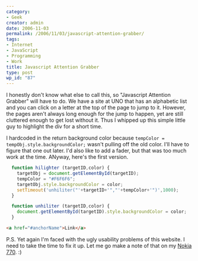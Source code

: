 ```yaml
---
category:
- Geek
creator: admin
date: 2006-11-03
permalink: /2006/11/03/javascript-attention-grabber/
tags:
- Internet
- JavaScript
- Programming
- Work
title: Javascript Attention Grabber
type: post
wp_id: "87"
---
```


I honestly don't know what else to call this, so "Javascript Attention Grabber" will have to do.  We have a site at UNO that has an alphabetic list and you can click on a letter at the top of the page to jump to it.  However, the pages aren't always long enough for the jump to happen, yet are still cluttered enough to get lost without it.  Thus I whipped up this simple little guy to highlight the div for a short time.

I hardcoded in the return background color because `tempColor = tempObj.style.backgroundColor;` wasn't pulling off the old color.  I'll have to figure that one out later.  I'd also like to add a fader, but that was too much work at the time.  ANyway, here's the first version.

```javascript
  function hilighter (targetID,color) {
    targetObj = document.getElementById(targetID);
    tempColor = "#F6F6F6";
    targetObj.style.backgroundColor = color;
    setTimeout('unhiliter("'+targetID+'","'+tempColor+'")',1000);
  }

  function unhiliter (targetID,color) {
    document.getElementById(targetID).style.backgroundColor = color;
  }
```
```html
<a href="#anchorName">Link</a>
```

P.S. Yet again I'm faced with the ugly usability problems of this website.  I need to take the time to fix it up.  Let me go make a note of that on my [Nokia 770](/2006/11/03/nokia-770-2/). :)
